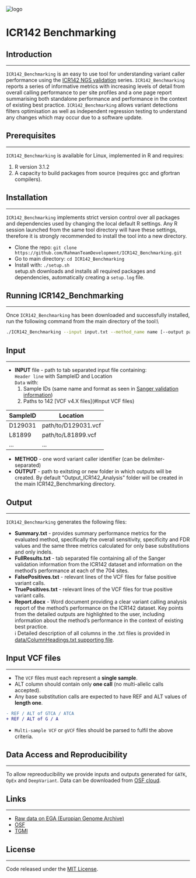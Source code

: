 
![logo](https://github.com/RahmanTeamDevelopment/ICR142_Benchmarking/blob/master/images/TGMI_COMPACT_transparent.png)
# ICR142 Benchmarking

## Introduction
___
`ICR142_Benchmarking` is an easy to use tool for understanding variant caller performance using the [ICR142 NGS validation](https://www.ebi.ac.uk/ega/studies/EGAS00001001332) series. 
`ICR142_Benchmarking` reports a series of informative metrics with increasing levels of detail from overall calling performance to per site profiles and a one page report summarising both standalone performance and performance in the context of existing best practice. 
`ICR142_Benchmarking` allows variant detections filters optimisation as well as independent regression testing to understand any changes which may occur due to a software update.


## Prerequisites
___
`ICR142_Benchmarking` is available for Linux, implemented in R and requires:
1) R version 3.1.2 
2) A capacity to build packages from source (requires gcc and gfortran compilers).

## Installation
___
`ICR142_Benchmarking` implements strict version control over all packages and dependencies used by changing the local default R settings. Any R session launched from the same tool directory will have these settings, therefore it is strongly recommended to install the tool into a new directory.

- Clone the repo: `git clone https://github.com/RahmanTeamDevelopment/ICR142_Benchmarking.git`
- Go to main directory: `cd ICR142_Benchmarking`
- Install with: `./setup.sh`\
setup.sh downloads and installs all required packages and dependencies, automatically creating a `setup.log` file.

## Running ICR142_Benchmarking
___
Once `ICR142_Benchmarking` has been downloaded and successfully installed, run the following command from the main directory of the tool:\
```bash hl_lines=1
./ICR142_Benchmarking --input input.txt --method_name name [--output path_to_output_directory]
```

## Input
___
- **INPUT** file - path to tab separated input file containing:\
`Header line` with SampleID and Location \
`Data` with:
  1. Sample IDs (same name and format as seen in [Sanger validation information](https://github.com/RahmanTeamDevelopment/ICR142_Benchmarking/blob/master/data/SupportingFile1_20180612.txt))
  2. Paths to 142 [VCF v4.X files](#Input VCF files)

SampleID | Location
------------ | -------------
D129031 | path/to/D129031.vcf
L81899 | path/to/L81899.vcf
... | ...

- **METHOD** - one word variant caller identifier (can be delimiter-separated)
- **OUTPUT** - path to exitsting or new folder in which outputs will be created. By default "Output_ICR142_Analysis" folder will be created in the main ICR142_Benchmarking directory.

## Output
___
`ICR142_Benchmarking` generates the following files:
- **Summary.txt** - provides summary performance metrics for the evaluated method, specifically the overall sensitivity, specificity and FDR values and the same three metrics calculated for only base substitutions and only indels.
- **FullResults.txt** - tab separated file containing all of the Sanger validation information from the ICR142 dataset and information on the method’s performance at each of the 704 sites.
- **FalsePositives.txt** - relevant lines of the VCF files for false positive variant calls.
- **TruePositives.txt** - relevant lines of the VCF files for true positive variant calls.
- **Report.docx** - Word document providing a clear variant calling analysis report of the method’s performance on the ICR142 dataset.
Key points from the detailed outputs are highlighted to the user, including information about the method’s performance in the context of existing best practice.
\
:information_source: Detailed description of all columns in the .txt files is provided in [data/ColumnHeadings.txt supporting file](https://github.com/RahmanTeamDevelopment/ICR142_Benchmarking/blob/master/data/ColumnHeadings.txt). 

## Input VCF files
___
- The `VCF` files must each represent a **single sample**.
- ALT column should contain only **one call** (no multi-allelic calls accepted).
- Any base substitution calls are expected to have REF and ALT values of **length one**.
```diff
- REF / ALT of GTCA / ATCA
+ REF / ALT of G / A
```
- `Multi-sample VCF` or `gVCF` files should be parsed to fulfil the above criteria.


## Data Access and Reproducibility
___
To allow repreoducibility we provide inputs and outputs generated for `GATK`, `OpEx` and `DeepVariant`.
Data can be downloaded from [OSF cloud](https://osf.io/h3zr9/).

## Links
___
- [Raw data on EGA (Europian Genome Archive)](https://www.ebi.ac.uk/ega/studies/EGAS00001001332)
- [OSF](https://osf.io/h3zr9/)
- [TGMI](http://www.thetgmi.org/)

## License
___
Code released under the [MIT License](https://github.com/RahmanTeamDevelopment/ICR142_Benchmarking/blob/master/LICENSE).


